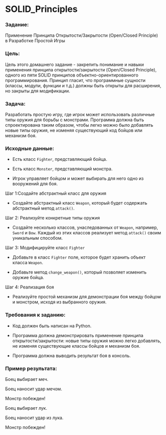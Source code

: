# SOLID_Principles
 
### Задание:
Применение Принципа Открытости/Закрытости (Open/Closed Principle) в Разработке Простой Игры

### Цель:
Цель этого домашнего задание - закрепить понимание и навыки применения принципа открытости/закрытости (Open/Closed Principle), одного из пяти SOLID принципов объектно-ориентированного программирования. Принцип гласит, что программные сущности (классы, модули, функции и т.д.) должны быть открыты для расширения, но закрыты для модификации.

### Задача:
Разработать простую игру, где игрок может использовать различные типы оружия для борьбы с монстрами. Программа должна быть спроектирована таким образом, чтобы легко можно было добавлять новые типы оружия, не изменяя существующий код бойцов или механизм боя.

### Исходные данные:

- Есть класс `Fighter`, представляющий бойца.

- Есть класс `Monster`, представляющий монстра.

- Игрок управляет бойцом и может выбирать для него одно из вооружений для боя.

Шаг 1:Создайте абстрактный класс для оружия

- Создайте абстрактный класс `Weapon`, который будет содержать абстрактный метод `attack()`.

Шаг 2: Реализуйте конкретные типы оружия

- Создайте несколько классов, унаследованных от `Weapon`, например, `Sword` и `Bow`. Каждый из этих классов реализует метод `attack()` своим уникальным способом.

Шаг 3: Модифицируйте класс `Fighter`

- Добавьте в класс `Fighter` поле, которое будет хранить объект класса `Weapon`.

- Добавьте метод `change_weapon()`, который позволяет изменить оружие бойца.

Шаг 4: Реализация боя

- Реализуйте простой механизм для демонстрации боя между бойцом и монстром, исходя из выбранного оружия.

### Требования к заданию:

- Код должен быть написан на Python.

- Программа должна демонстрировать применение принципа открытости/закрытости: новые типы оружия можно легко добавлять, не изменяя существующие классы бойцов и механизм боя.

- Программа должна выводить результат боя в консоль.

### Пример результата:

Боец выбирает меч.

Боец наносит удар мечом.

Монстр побежден!

Боец выбирает лук.

Боец наносит удар из лука.

Монстр побежден!